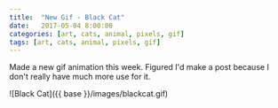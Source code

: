 ```yaml
---
title:  "New Gif - Black Cat"
date:   2017-05-04 8:00:00
categories: [art, cats, animal, pixels, gif]
tags: [art, cats, animal, pixels, gif]
---
```


Made a new gif animation this week.  Figured I'd make a post because I don't really have much more use for it.

![Black Cat]({{ base }}/images/blackcat.gif)
